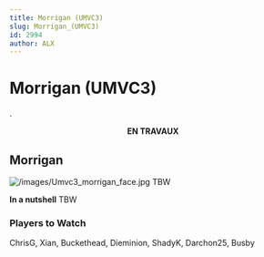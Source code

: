 ```yaml
---
title: Morrigan (UMVC3)
slug: Morrigan_(UMVC3)
id: 2994
author: ALX
---
```


# Morrigan (UMVC3)

.

<center>

**EN TRAVAUX**

</center>

## Morrigan

![](/images/Umvc3_morrigan_face.jpg‎ "/images/Umvc3_morrigan_face.jpg‎")
TBW

**In a nutshell** TBW

### Players to Watch

ChrisG, Xian, Buckethead, Dieminion, ShadyK, Darchon25, Busby
